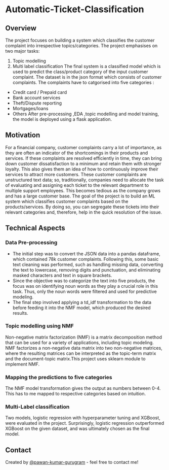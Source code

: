 # Automatic-Ticket-Classification


## Overview

The project focuses on building a system which classifies the customer complaint into irrespective topics/categories. The project emphasises on two major tasks:
1. Topic modelling
2. Multi label classification
The final system is a classified model which is used to predict the class/product category of the input customer complaint. The dataset is in the json format which consists of customer complaints. The complaints have to catgorised into five categories :
* Credit card / Prepaid card
* Bank account services
* Theft/Dispute reporting
* Mortgages/loans
* Others
After pre-processing ,EDA ,topic modelling and model training, the model is deployed using a flask application.


## Motivation

For a financial company, customer complaints carry a lot of importance, as they are often an indicator of the shortcomings in their products and services. If these complaints are resolved efficiently in time, they can bring down customer dissatisfaction to a minimum and retain them with stronger loyalty. This also gives them an idea of how to continuously improve their services to attract more customers.
These customer complaints are unstructured text data; so, traditionally, companies need to allocate the task of evaluating and assigning each ticket to the relevant department to multiple support employees. This becomes tedious as the company grows and has a large customer base.
The goal of the project is to build an ML system which classifies customer complaints based on the products/services. By doing so, you can segregate these tickets into their relevant categories and, therefore, help in the quick resolution of the issue.

## Technical Aspects

### Data Pre-processing 
* The initial step was to convert the JSON data into a pandas dataframe, which contained 78k customer complaints. Following this, some basic text cleaning was performed, such as handling missing data, converting the text to lowercase, removing digits and punctuation, and eliminating masked characters and text in square brackets.
* Since the objective was to categorize the text into five products, the focus was on identifying noun words as they play a crucial role in this task. Thus, only the noun words were filtered and used for predictive modeling.
* The final step involved applying a td_idf transformation to the data before feeding it into the NMF model, which produced the desired results.

### Topic modelling using NMF
Non-negative matrix factorization (NMF) is a matrix decomposition method that can be used for a variety of applications, including topic modeling. NMF factorizes a non-negative data matrix into two non-negative matrices, where the resulting matrices can be interpreted as the topic-term matrix and the document-topic matrix.This project uses sklearn module to implement NMF.

### Mapping the predictions to five categories
The NMF model transformation gives the output as numbers between 0-4. This has to me mapped to respective categories based on intuition.

### Multi-Label classification 
Two models, logistic regression with hyperparameter tuning and XGBoost, were evaluated in the project. Surprisingly, logistic regression outperformed XGBoost on the given dataset, and was ultimately chosen as the final model.

## Contact
Created by [@pawan-kumar-gurugram](https://github.com/pawan-kumar-gurugram) - feel free to contact me!
